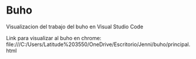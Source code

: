 # Buho
Visualizacion del trabajo del buho en Visual Studio Code

Link para visualizar al buho en chrome:
file:///C:/Users/Latitude%203550/OneDrive/Escritorio/Jenni/buho/principal.html
